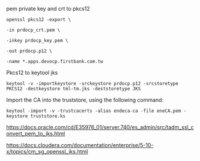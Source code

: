 pem private key and crt to pkcs12

 
```
openssl pkcs12 -export \

-in prdocp_crt.pem \

-inkey prdocp_key.pem \

-out prdocp.p12 \

-name *.apps.devocp.firstbank.com.tw
```
 

 

 

 

 

Pkcs12 to keytool jks

 
```
keytool -v -importkeystore -srckeystore prdocp.p12 -srcstoretype PKCS12 -destkeystore tml-tm.jks -deststoretype JKS
```
 

 

 

 

 

Import the CA into the truststore, using the following command:
```
keytool -import -v -trustcacerts -alias endeca-ca -file eneCA.pem -keystore truststore.ks
```

https://docs.oracle.com/cd/E35976_01/server.740/es_admin/src/tadm_ssl_convert_pem_to_jks.html

 

https://docs.cloudera.com/documentation/enterprise/5-10-x/topics/cm_sg_openssl_jks.html